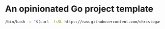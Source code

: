 # An opinionated Go project template

```bash
/bin/bash -c "$(curl -fsSL https://raw.githubusercontent.com/christogav/go-proj/HEAD/install.sh)" <dir>
```
